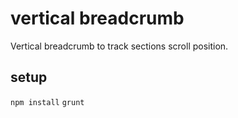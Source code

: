 # vertical breadcrumb
Vertical breadcrumb to track sections scroll position.

## setup
`npm install`
`grunt`
